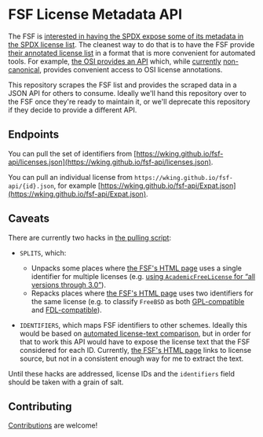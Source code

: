 # FSF License Metadata API

The FSF is [interested in having the SPDX expose some of its metadata in the SPDX license list][1].
The cleanest way to do that is to have the FSF provide [their annotated license list][2] in a format that is more convenient for automated tools.
For example, [the OSI provides an API][3] which, while [currently][4] [non-canonical][5], provides convenient access to OSI license annotations.

This repository scrapes the FSF list and provides the scraped data in a JSON API for others to consume.
Ideally we'll hand this repository over to the FSF once they're ready to maintain it, or we'll deprecate this repository if they decide to provide a different API.

## Endpoints

You can pull the set of identifiers from [https://wking.github.io/fsf-api/licenses.json](https://wking.github.io/fsf-api/licenses.json).

You can pull an individual license from `https://wking.github.io/fsf-api/{id}.json`, for example [https://wking.github.io/fsf-api/Expat.json](https://wking.github.io/fsf-api/Expat.json).

## Caveats

There are currently two hacks in [the pulling script](pull.py):

* `SPLITS`, which:

    * Unpacks some places where [the FSF's HTML page][2] uses a single identifier for multiple licenses (e.g. [using `AcademicFreeLicense` for “all versions through 3.0”][6]).
    * Repacks places where [the FSF's HTML page][2] uses two identifiers for the same license (e.g. to classify `FreeBSD` as both [GPL-compatible][7] and [FDL-compatible][8]).

* `IDENTIFIERS`, which maps FSF identifiers to other schemes.
    Ideally this would be based on [automated license-text comparison][9], but in order for that to work this API would have to expose the license text that the FSF considered for each ID.
    Currently, [the FSF's HTML page][2] links to license source, but not in a consistent enough way for me to extract the text.

Until these hacks are addressed, license IDs and the `identifiers` field should be taken with a grain of salt.

## Contributing

[Contributions](CONTRIBUTING.md) are welcome!

[1]: https://lists.spdx.org/pipermail/spdx-legal/2017-October/002281.html
[2]: https://www.gnu.org/licenses/license-list.html
[3]: https://api.opensource.org/
[4]: https://github.com/OpenSourceOrg/licenses/tree/f7ff223f9694ca0d5114fc82e43c74b5c5087891#is-this-authoritative
[5]: https://github.com/OpenSourceOrg/licenses/issues/47
[6]: https://www.gnu.org/licenses/license-list.html#AcademicFreeLicense
[7]: https://www.gnu.org/licenses/license-list.html#FreeBSD
[8]: https://www.gnu.org/licenses/license-list.html#FreeBSDDL
[9]: https://github.com/spdx/license-list-XML/issues/418
